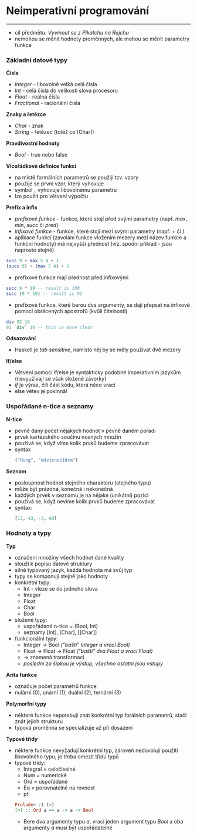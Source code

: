 # Neimperativní programování
--------
- cíl předmětu: *Vyvinout se z Pikatchu na Rajchu*
- nemohou se měnit hodnoty proměnných, ale mohou se měnit parametry funkce

### Základní datové typy
**Čísla**
- *Integer* - libovolně velká celá čísla
- *Int* - celá čísla do velikosti slova procesoru
- *Float* - reálná čísla
- *Fractional* - racionální čísla

**Znaky a řetězce**
- *Char* - znak
- *String* - řetězec (totéž co [Char])

**Pravdivostní hodnoty**
- *Bool* - true nebo false

**Víceřádkové definice funkcí**
- na místě formálních parametrů se použijí tzv. vzory
- použije se první vzor, který vyhovuje
- symbol _ vyhovuje libovolnému parametru
- lze použít pro větvení výpočtu

**Prefix a infix**
- *prefixové funkce* - funkce, které stojí před svými parametry (např. *max*, *min*, *succ* či *pred*)
- *infixové funkce* - funkce, které stojí mezi svými parametry (např. *+* či *)*
- aplikace funkcí (zavolání funkce vložením mezery mezi název funkce a funkční hodnoty) má nejvyšší přednost (viz. spodní příklad - jsou naprosto stejné)
```haskell
succ 9 + max 5 4 + 1
(succ 9) + (max 5 4) + 1
```
- prefixové funkce mají přednost před infixovými
```haskell
succ 9 * 10 -- result is 100
succ (9 * 10) -- result is 91
```
- prefixové funkce, které berou dva argumenty, se dají přepsat na infixové pomocí obrácených apostrofů (kvůli čitelnosti)
```haskell
div 92 10
92 `div` 10 -- this is more clear
```

**Odsazování**
- Haskell je *tab sensitive*, namísto něj by se měly používat dvě mezery

**If/else**
- Větvení pomocí if/else je syntakticky podobné imperativním jazykům (nevyužívají se však složené závorky)
- *if* je výraz, čili část kódu, která něco vrací
- else větev je povinná!

### Uspořádané n-tice a seznamy

**N-tice**
- pevně daný počet nějakých hodnot v pevně daném pořadí
- prvek kartézského součinu nosných množin
- používá se, když víme kolik prvků budeme zpracovávat
- syntax
  ```haskell
  ("Hung", "mávicnez10cm")
  ```
**Seznam**
- posloupnost hodnot stejného charakteru (stejného typu)
- může být prázdná, konečná i nekonečná
- každých prvek v seznamu je na nějaké (unikátní) pozici
- používá se, když nevíme kolik prvků budeme zpracovávat
- syntax:
  ```haskell
  [12, 43, -3, 69]
  ```
### Hodnoty a typy

**Typ**
- označení množiny všech hodnot dané kvality
- slouží k popisu datové struktury
- silně typovaný jazyk, každá hodnota má svůj typ
- typy se komponují stejně jako hodnoty
- konkrétní typy:
  - Int - vleze se do jednoho slova
  - Integer
  - Float
  - Char
  - Bool
- složené typy:
  - uspořádané n-tice = (Bool, Int)
  - seznamy [Int], [Char], [[Char]]
- funkcionální typy:
  - Integer -> Bool *("baští" Integer a vrací Bool)*
  - Float -> Float -> Float *("baští" dva Float a vrací Float)*
  - -> znamená transformaci
  - *poslední za šipkou je výstup, všechno ostatní jsou vstupy*
 
**Arita funkce**
- označuje počet parametrů funkce
- nulární (0), unární (1), duální (2), ternární (3)
 
**Polymorfní typy**
- některé funkce nepotebují znát konkrétní typ forálních parametrů, stačí znát jejich strukturu
- typová proměnná se specializuje až při dosazení

**Typové třídy**
- některé funkce nevyžadují konkrétní typ, zároveň nedovolují použití libovolného typu, je třeba omezit třídu typů
- typové třídy:
  - Integral = celočíselné
  - Num = numerické
  - Ord = uspořádané
  - Eq = porovnatelné na rovnost
  - př.
  ```haskell
  Prelude> :t (>)
  (>) :: Ord a => a -> a -> Bool
  ```
  - Bere dva argumenty typu *a*, vrací jeden argument typu *Bool* a oba argumenty *a* musí být uspořádatelné
  
  
  
  

